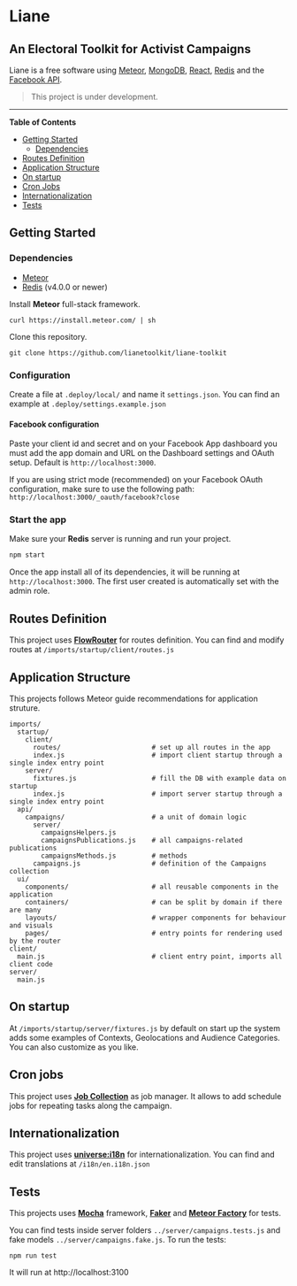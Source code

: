 # Liane

## An Electoral Toolkit for Activist Campaigns

Liane is a free software using [Meteor](https://meteor.com), [MongoDB](https://www.mongodb.com/), [React](https://reactjs.org/), [Redis](https://redis.io/) and the [Facebook API](https://developers.facebook.com/docs).

> This project is under development.

---

**Table of Contents**

* [Getting Started](#getting-started)
  * [Dependencies](#dependencies)
* [Routes Definition](#routes-definition)
* [Application Structure](#application-structure)
* [On startup](#on-startup)
* [Cron Jobs](#cron-jobs)
* [Internationalization](#internationalization)
* [Tests](#tests)

## Getting Started

### Dependencies

* [Meteor](https://guide.meteor.com)
* [Redis](https://redis.io/) (v4.0.0 or newer)

Install **Meteor** full-stack framework.

```shell
curl https://install.meteor.com/ | sh
```

Clone this repository.

```shell
git clone https://github.com/lianetoolkit/liane-toolkit
```

### Configuration

Create a file at `.deploy/local/` and name it `settings.json`. You can find an example at `.deploy/settings.example.json`

#### Facebook configuration

Paste your client id and secret and on your Facebook App dashboard you must add the app domain and URL on the Dashboard settings and OAuth setup. Default is `http://localhost:3000`.

If you are using strict mode (recommended) on your Facebook OAuth configuration, make sure to use the following path: `http://localhost:3000/_oauth/facebook?close`

### Start the app

Make sure your **Redis** server is running and run your project.

```js
npm start
```

Once the app install all of its dependencies, it will be running at `http://localhost:3000`. The first user created is automatically set with the admin role.

## Routes Definition

This project uses **[FlowRouter](https://github.com/kadirahq/flow-router)** for routes definition. You can find and modify routes at `/imports/startup/client/routes.js`

## Application Structure

This projects follows Meteor guide recommendations for application struture.

```
imports/
  startup/
    client/
      routes/                       # set up all routes in the app
      index.js                      # import client startup through a single index entry point
    server/
      fixtures.js                   # fill the DB with example data on startup
      index.js                      # import server startup through a single index entry point
  api/
    campaigns/                      # a unit of domain logic
      server/
        campaignsHelpers.js
        campaignsPublications.js    # all campaigns-related publications
        campaignsMethods.js         # methods
      campaigns.js                  # definition of the Campaigns collection
  ui/
    components/                     # all reusable components in the application
    containers/                     # can be split by domain if there are many
    layouts/                        # wrapper components for behaviour and visuals
    pages/                          # entry points for rendering used by the router
client/
  main.js                           # client entry point, imports all client code
server/
  main.js
```

## On startup

At `/imports/startup/server/fixtures.js` by default on start up the system adds some examples of Contexts, Geolocations and Audience Categories. You can also customize as you like.

## Cron jobs

This project uses **[Job Collection](https://github.com/vsivsi/meteor-job-collection/)** as job manager. It allows to add schedule jobs for repeating tasks along the campaign.

## Internationalization

This project uses **[universe:i18n](https://github.com/vazco/meteor-universe-i18n)** for internationalization. You can find and edit translations at `/i18n/en.i18n.json`

## Tests

This projects uses **[Mocha](https://github.com/mochajs/mocha)** framework, **[Faker](https://github.com/Marak/Faker.js)** and **[Meteor Factory](https://github.com/versolearning/meteor-factory/)** for tests.

You can find tests inside server folders `../server/campaigns.tests.js` and fake models `../server/campaigns.fake.js`.
To run the tests:

```shell
npm run test
```

It will run at http://localhost:3100
